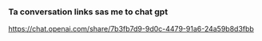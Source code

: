 <h3> Ta conversation links sas me to chat gpt</h3>

https://chat.openai.com/share/7b3fb7d9-9d0c-4479-91a6-24a59b8d3fbb
